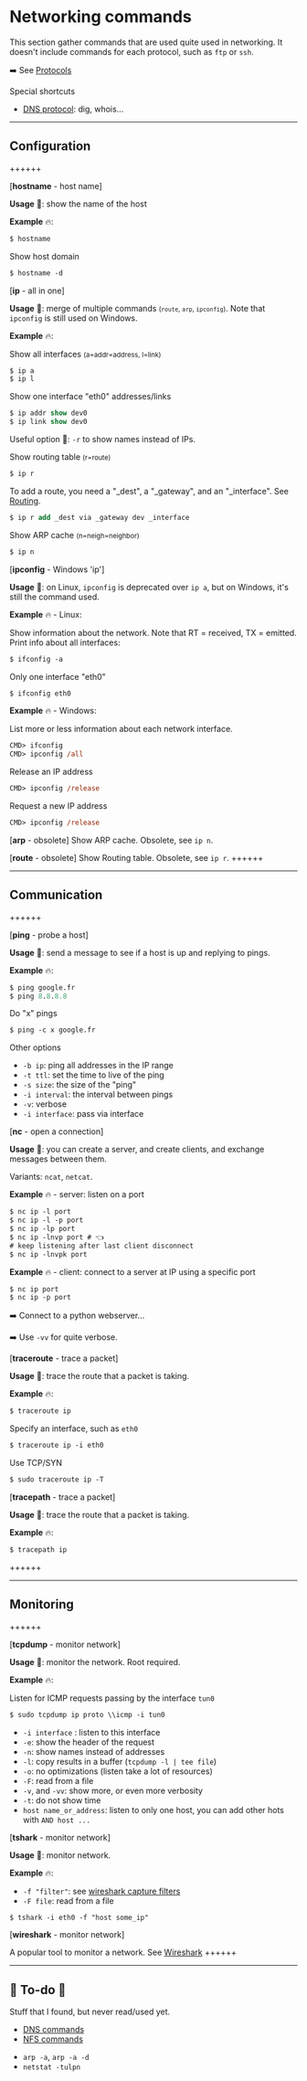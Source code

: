 # Networking commands

<div class="row row-cols-md-2"><div>

This section gather commands that are used quite used in networking. It doesn't include commands for each protocol, such as `ftp` or `ssh`.

➡️ See [Protocols](../knowledge/index.md#protocols)
</div><div>

Special shortcuts

* [DNS protocol](../protocols/dns.md#dns-commands): dig, whois...
</div></div>

<hr class="sep-both">

## Configuration

++++++

[**hostname** - host name]

<div class="row row-cols-md-2"><div>

**Usage** 🐚: show the name of the host

**Example** 🔥:

```ps
$ hostname
```
</div><div>

Show host domain

```ps
$ hostname -d
```
</div></div>

[**ip** - all in one]

<div class="row row-cols-md-2"><div>

**Usage** 🐚: merge of multiple commands <small>(`route`, `arp`, `ipconfig`)</small>. Note that `ipconfig` is still used on Windows.

**Example** 🔥:

Show all interfaces <small>(a=addr=address, l=link)</small>

```ps
$ ip a
$ ip l
```

Show one interface "eth0" addresses/links

```ps
$ ip addr show dev0
$ ip link show dev0
```

Useful option 🧪: `-r` to show names instead of IPs.
</div><div>

Show routing table <small>(r=route)</small>

```ps
$ ip r
```

To add a route, you need a "_dest", a "_gateway", and an "_interface". See [Routing](../topology/devices/router.md#routing-table).

```ps
$ ip r add _dest via _gateway dev _interface
```

Show ARP cache <small>(n=neigh=neighbor)</small>

```ps
$ ip n
```
</div></div>

[**ipconfig** - Windows 'ip']

<div class="row row-cols-md-2"><div>


**Usage** 🐚: on Linux, `ipconfig` is deprecated over `ip a`, but on Windows, it's still the command used.

**Example** 🔥 - Linux:

Show information about the network. Note that RT = received, TX = emitted. Print info about all interfaces:

```ps
$ ifconfig -a
```

Only one interface "eth0"

```ps
$ ifconfig eth0
```
</div><div>

**Example** 🔥 - Windows:

List more or less information about each network interface.

```ps
CMD> ifconfig
CMD> ipconfig /all
```

Release an IP address

```ps
CMD> ipconfig /release
```

Request a new IP address

```ps
CMD> ipconfig /release
```
</div></div>

[**arp** - obsolete]
Show ARP cache. Obsolete, see `ip n`.

[**route** - obsolete]
Show Routing table. Obsolete, see `ip r`.
++++++

<hr class="sep-both">

## Communication

++++++

[**ping** - probe a host]

<div class="row row-cols-md-2"><div>

**Usage** 🐚: send a message to see if a host is up and replying to pings.

**Example** 🔥:

```ps
$ ping google.fr
$ ping 8.8.8.8
```

Do "x" pings

```ps
$ ping -c x google.fr
```
</div><div>

Other options

* `-b ip`: ping all addresses in the IP range
* `-t ttl`: set the time to live of the ping
* `-s size`: the size of the "ping"
* `-i interval`: the interval between pings
* `-v`: verbose
* `-i interface`: pass via interface
</div></div>

[**nc** - open a connection]

<div class="row row-cols-md-2"><div>

**Usage** 🐚: you can create a server, and create clients, and exchange messages between them.

Variants: `ncat`, `netcat`.

**Example** 🔥 - server: listen on a port

```ps
$ nc ip -l port
$ nc ip -l -p port
$ nc ip -lp port
$ nc ip -lnvp port # 👈
# keep listening after last client disconnect
$ nc ip -lnvpk port
```
</div><div>

**Example** 🔥 - client: connect to a server at IP using a specific port

```ps
$ nc ip port
$ nc ip -p port
```

➡️ Connect to a python webserver...

➡️ Use `-vv` for quite verbose.
</div></div>

[**traceroute** - trace a packet]

<div class="row row-cols-md-2"><div>

**Usage** 🐚: trace the route that a packet is taking.

**Example** 🔥:

```ps
$ traceroute ip
```
</div><div>

Specify an interface, such as `eth0`

```ps
$ traceroute ip -i eth0
```

Use TCP/SYN

```ps
$ sudo traceroute ip -T
```
</div></div>

[**tracepath** - trace a packet]

**Usage** 🐚: trace the route that a packet is taking.

**Example** 🔥:

```ps
$ tracepath ip
```
++++++

<hr class="sep-both">

## Monitoring

++++++

[**tcpdump** - monitor network]

<div class="row row-cols-md-2"><div>

**Usage** 🐚: monitor the network. Root required.

**Example** 🔥:

Listen for ICMP requests passing by the interface `tun0`

```ps
$ sudo tcpdump ip proto \\icmp -i tun0
```
</div><div>

* `-i interface` : listen to this interface
* `-e`: show the header of the request
* `-n`: show names instead of addresses
* `-l`: copy results in a buffer (`tcpdump -l | tee file`)
* `-o`: no optimizations (listen take a lot of resources)
* `-F`: read from a file
* `-v`, and `-vv`: show more, or even more verbosity
* `-t`: do not show time
* `host name_or_address`: listen to only one host, you can add other hots with `AND host ...`
</div></div>

[**tshark** - monitor network]

**Usage** 🐚: monitor network.

**Example** 🔥:

* `-f "filter"`: see [wireshark capture filters](https://gitlab.com/wireshark/wireshark/-/wikis/CaptureFilters)
* `-F file`: read from a file

```ps
$ tshark -i eth0 -f "host some_ip"
```

[**wireshark** - monitor network]

A popular tool to monitor a network. See [Wireshark](../tools/wireshark/index.md)
++++++

<hr class="sep-both">

## 👻 To-do 👻

Stuff that I found, but never read/used yet.

<div class="row row-cols-md-2"><div>

* [DNS commands](../protocols/dns.md#-to-do-)
* [NFS commands](../protocols/nfs.md#-to-do-)
</div><div>

* `arp -a`, `arp -a -d`
* `netstat -tulpn`

</div></div>
